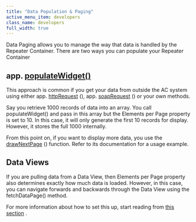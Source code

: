 ```yaml
---
title: "Data Population & Paging"
active_menu_item: developers
class_name: developers
full_width: true
---
```



Data Paging allows you to manage the way that data is handled by the Repeater Container. There are two ways you can populate your Repeater Container

## app. [populateWidget()](../../../../scripting-apis/client-api/widget-data-state-manipulation/populatewidget/)

This approach is common if you get your data from outside the AC system using either app. [httpRequest](../../../../scripting-apis/client-api/soap-restful-ajax-calls/httprequest) (), app. [soapRequest](../../../../scripting-apis/client-api/soap-restful-ajax-calls/soaprequest) () or your own methods.

Say you retrieve 1000 records of data into an array. You call populateWidget() and pass in this array but the Elements per Page property is set to 10. In this case, it will only generate the first 10 records for display. However, it stores the full 1000 internally.

From this point on, if you want to display more data, you use the [drawNextPage](../../../../scripting-apis/client-api/widget-object-functions/repeater-grid/drawnextpage) () function. Refer to its documentation for a usage example.

## Data Views

If you are pulling data from a Data View, then Elements per Page property also determines exactly how much data is loaded. However, in this case, you can navigate forwards and backwards through the Data View using the fetchDataPage() method.

For more information about how to set this up, start reading from [this section](../../../advanced-features/data-integration,-reporting-dashboards/reporting-widgets) .

